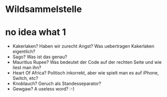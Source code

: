 # Wildsammelstelle

# no idea what 1
- Kakerlaken? Haben wir zurecht Angst? Was uebertragen Kakerlaken eigentlich?
- Sago? Was ist das genau?
- Mauritius Rupee? Was bedeutet der Code auf der rechten Seite und wie liest man ihn?
- Heart Of Africa? Politisch inkorrekt, aber wie spielt man es auf iPhone, Switch, etc?
- Knoblauch? Geruch als Standesseparator?
- Gewgaw? A useless word? :-)
